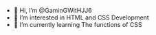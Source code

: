 - 👋 Hi, I’m @GaminGWitHJJ6
- 👀 I’m interested in HTML and CSS Development
- 🌱 I’m currently learning The functions of CSS

<!---
GaminGWitHJJ6/GaminGWitHJJ6 is a ✨ special ✨ repository because its `README.md` (this file) appears on your GitHub profile.
You can click the Preview link to take a look at your changes.
--->
